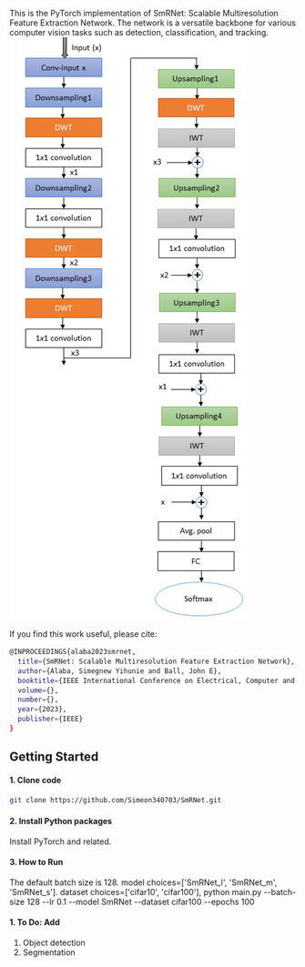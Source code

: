 This is the PyTorch implementation of SmRNet: Scalable Multiresolution Feature Extraction Network. The network is a versatile backbone for various computer vision tasks such as detection, classification, and tracking. ![SmRNet](full_arch.png)


If you find this work useful, please cite:


```bash
@INPROCEEDINGS{alaba2023smrnet,
  title={SmRNet: Scalable Multiresolution Feature Extraction Network},
  author={Alaba, Simegnew Yihunie and Ball, John E},
  booktitle={IEEE International Conference on Electrical, Computer and Energy Technologies (ICECET 2023)},
  volume={},
  number={},
  year={2023},
  publisher={IEEE}
}
```
## Getting Started
#### 1. Clone code

```bash
git clone https://github.com/Simeon340703/SmRNet.git
```
#### 2. Install Python packages
Install PyTorch and related.
#### 3. How to Run
The default batch size is 128. model choices=['SmRNet_l', 'SmRNet_m', 'SmRNet_s']. dataset choices=['cifar10', 'cifar100'],
python main.py --batch-size 128 --lr 0.1 --model SmRNet --dataset cifar100 --epochs 100

#### 1. To Do: Add
1. Object detection
2. Segmentation
